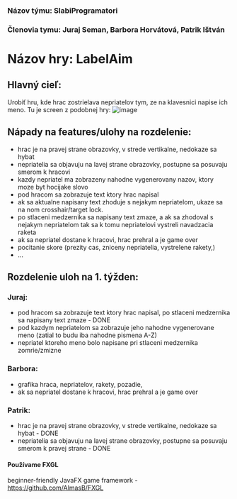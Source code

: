 ### Názov týmu: SlabiProgramatori
### Členovia tymu: Juraj Seman, Barbora Horvátová, Patrik Ištván
# Názov hry: LabelAim
## Hlavný cieľ:
Urobiť hru, kde hrac zostrielava nepriatelov tym, ze na klavesnici napise ich meno.
Tu je screen z podobnej hry: ![image](https://user-images.githubusercontent.com/42540086/110616730-2e30ea80-8195-11eb-9cdb-c523b327122c.png)
## Nápady na features/ulohy na rozdelenie:
- hrac je na pravej strane obrazovky, v strede vertikalne, nedokaze sa hybat
- nepriatelia sa objavuju na lavej strane obrazovky, postupne sa posuvaju smerom k hracovi
- kazdy nepriatel ma zobrazeny nahodne vygenerovany nazov, ktory moze byt hocijake slovo
- pod hracom sa zobrazuje text ktory hrac napisal
- ak sa aktualne napisany text zhoduje s nejakym nepriatelom, ukaze sa na nom crosshair/target lock. 
- po stlaceni medzernika sa napisany text zmaze, a ak sa zhodoval s nejakym nepriatelom tak sa k tomu nepriatelovi vystreli navadzacia raketa
- ak sa nepriatel dostane k hracovi, hrac prehral a je game over
- pocitanie skore (prezity cas, zniceny nepriatelia, vystrelene rakety,)
- ...
## Rozdelenie uloh na 1. týžden:
### Juraj:
- pod hracom sa zobrazuje text ktory hrac napisal, po stlaceni medzernika sa napisany text zmaze - DONE
- pod kazdym nepriatelom sa zobrazuje jeho nahodne vygenerovane meno (zatial to budu iba nahodne pismena A-Z)
- nepriatel ktoreho meno bolo napisane pri stlaceni medzernika zomrie/zmizne
### Barbora:
- grafika hraca, nepriatelov, rakety, pozadie,
- ak sa nepriatel dostane k hracovi, hrac prehral a je game over
### Patrik: 
- hrac je na pravej strane obrazovky, v strede vertikalne, nedokaze sa hybat - DONE
- nepriatelia sa objavuju na lavej strane obrazovky, postupne sa posuvaju smerom k pravej strane - DONE

#### Používame FXGL 
beginner-friendly JavaFX game framework - https://github.com/AlmasB/FXGL
